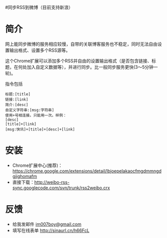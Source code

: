 #同步RSS到微博（目前支持新浪）

# 简介 #

网上能同步微博的服务相应较慢，自带的关联博客服务也不稳定，同时无法自由设置输出格式、设置多个RSS源等。

这个Chrome扩展可以添加多个RSS并自由的设置输出格式（是否包含链接、标题，在何处加入自定义数据等），并进行同步。比一般同步服务更快(3～5分钟一轮)。

指令包括
```
标题:[title] 
链接:[link] 
简介:[desc] 
自定义字符串:[msg:字符串] 
使用+号相连接。只能用一次。样例：
[desc]
[title]+[link]
[msg:快讯]+[title]+[desc]+[link]
```


# 安装 #

  * Chrome扩展中心(推荐)：https://chrome.google.com/extensions/detail/lbjoepelakaocfmgdmmngdgjighomafm
  * 直接下载：http://weibo-rss-sync.googlecode.com/svn/trunk/rss2weibo.crx

# 反馈 #
  * 给我发邮件 im007boy@gmail.com
  * 填写在线表单 http://sinaurl.cn/h66FcL